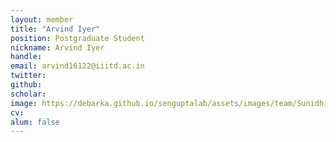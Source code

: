 ```yaml
---
layout: member
title: "Arvind Iyer"
position: Postgraduate Student
nickname: Arvind Iyer
handle:
email: arvind16122@iiitd.ac.in 
twitter:
github:
scholar:
image: https://debarka.github.io/senguptalab/assets/images/team/Sunidhi.jpg
cv:
alum: false
---
```

